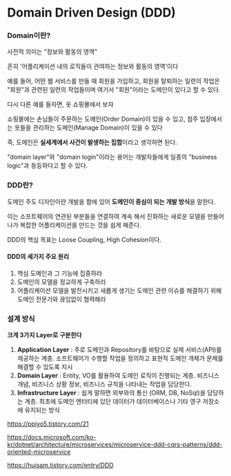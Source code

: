 # Domain Driven Design (DDD)

### Domain이란?

사전적 의미는 "정보와 활동의 영역"

흔히 '어플리케이션 내의 로직들이 관여하는 정보와 활동의 영역'이다

예를 들어, 어떤 웹 서비스를 만들 때 회원을 가입하고, 회원을 탈퇴하는 일련의 작업은 "회원"과 관련된 일련의 작업들이며 여기서 "회원"이라는 도메인이 있다고 할 수 있다.

다시 다른 예를 들자면, 옷 쇼핑몰에서 보자

쇼핑몰에는 손님들이 주문하는 도메인(Order Domain)이 있을 수 있고, 점주 입장에서는 옷들을 관리하는 도메인(Manage Domain)이 있을 수 있다

즉, 도메인은 **실세계에서 사건이 발생하는 집합**이라고 생각하면 된다.



"domain layer"와 "domain login"이라는 용어는 개발자들에게 일종의 "business logic"과 동등하다고 할 수 있다.



### DDD란?

도메인 주도 디자인이란 개발을 함에 있어 **도메인이 중심이 되는 개발 방식**을 말한다.  

이는 소프트웨어의 연관된 부분들을 연결하여 계속 해서 진화하는 새로운 모델을 만들어 나가 복잡한 어플리케이션을 만드는 것을 쉽게 해준다.

DDD의 핵심 목표는 Loose Coupling, High Cohesion이다.



#### DDD의 세가지 주요 원리

1. 핵심 도메인과 그 기능에 집중하라
2. 도메인의 모델을 정교하게 구축하라
3. 어플리케이션 모델을 발전시키고 새롭게 생기는 도메인 관련 이슈를 해결하기 위해 도메인 전문가와 끊임없이 협력해라



### 설계 방식

**크게 3가지 Layer로 구분한다**

1. **Application Layer** : 주로 도메인과 Repository를 바탕으로 실제 서비스(API)를 제공하는 계층. 소프트웨어가 수행할 작업을 정의하고 표현적 도메인 개체가 문제를 해결할 수 있도록 지시
2. **Domain Layer** : Entity, VO를 활용하여 도메인 로직이 진행되는 계층. 비즈니스 개념, 비즈니스 상황 정보, 비즈니스 규칙을 나타내는 작업을 담당한다.
3. **Infrastructure Layer** : 쉽게 말하면 외부와의 통신 (ORM, DB, NoSql)을 담당하는 계층. 최초에 도메인 엔터티에 있던 데이터가 데이터베이스나 기타 영구 저장소에 유지되는 방식



https://ppiyo5.tistory.com/21

https://docs.microsoft.com/ko-kr/dotnet/architecture/microservices/microservice-ddd-cqrs-patterns/ddd-oriented-microservice

https://huisam.tistory.com/entry/DDD

